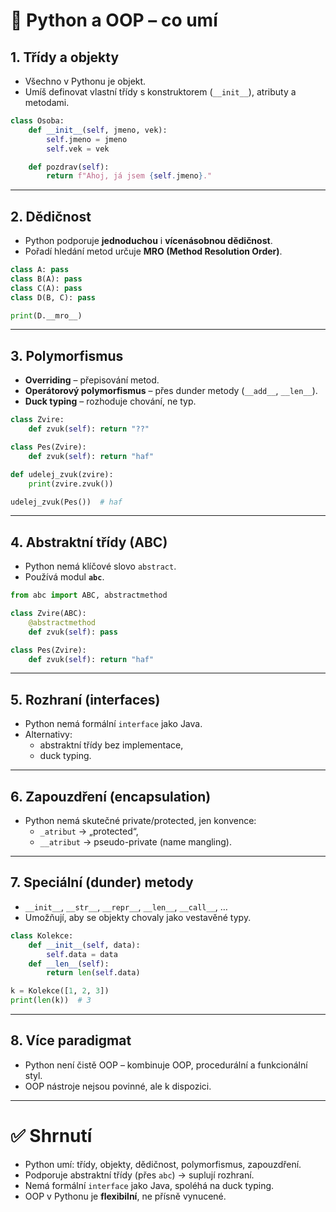 # 🐍 Python a OOP – co umí

## 1. Třídy a objekty
- Všechno v Pythonu je objekt.
- Umíš definovat vlastní třídy s konstruktorem (`__init__`), atributy a metodami.

```python
class Osoba:
    def __init__(self, jmeno, vek):
        self.jmeno = jmeno
        self.vek = vek

    def pozdrav(self):
        return f"Ahoj, já jsem {self.jmeno}."
```

---

## 2. Dědičnost
- Python podporuje **jednoduchou** i **vícenásobnou dědičnost**.
- Pořadí hledání metod určuje **MRO (Method Resolution Order)**.

```python
class A: pass
class B(A): pass
class C(A): pass
class D(B, C): pass

print(D.__mro__)
```

---

## 3. Polymorfismus
- **Overriding** – přepisování metod.
- **Operátorový polymorfismus** – přes dunder metody (`__add__`, `__len__`).
- **Duck typing** – rozhoduje chování, ne typ.

```python
class Zvire:
    def zvuk(self): return "??"

class Pes(Zvire):
    def zvuk(self): return "haf"

def udelej_zvuk(zvire):
    print(zvire.zvuk())

udelej_zvuk(Pes())  # haf
```

---

## 4. Abstraktní třídy (ABC)
- Python nemá klíčové slovo `abstract`.
- Používá modul **`abc`**.

```python
from abc import ABC, abstractmethod

class Zvire(ABC):
    @abstractmethod
    def zvuk(self): pass

class Pes(Zvire):
    def zvuk(self): return "haf"
```

---

## 5. Rozhraní (interfaces)
- Python nemá formální `interface` jako Java.
- Alternativy:
  - abstraktní třídy bez implementace,
  - duck typing.

---

## 6. Zapouzdření (encapsulation)
- Python nemá skutečné private/protected, jen konvence:
  - `_atribut` → „protected“,
  - `__atribut` → pseudo-private (name mangling).

---

## 7. Speciální (dunder) metody
- `__init__`, `__str__`, `__repr__`, `__len__`, `__call__`, …
- Umožňují, aby se objekty chovaly jako vestavěné typy.

```python
class Kolekce:
    def __init__(self, data):
        self.data = data
    def __len__(self):
        return len(self.data)

k = Kolekce([1, 2, 3])
print(len(k))  # 3
```

---

## 8. Více paradigmat
- Python není čistě OOP – kombinuje OOP, procedurální a funkcionální styl.
- OOP nástroje nejsou povinné, ale k dispozici.

---

# ✅ Shrnutí
- Python umí: třídy, objekty, dědičnost, polymorfismus, zapouzdření.
- Podporuje abstraktní třídy (přes `abc`) → suplují rozhraní.
- Nemá formální `interface` jako Java, spoléhá na duck typing.
- OOP v Pythonu je **flexibilní**, ne přísně vynucené.
